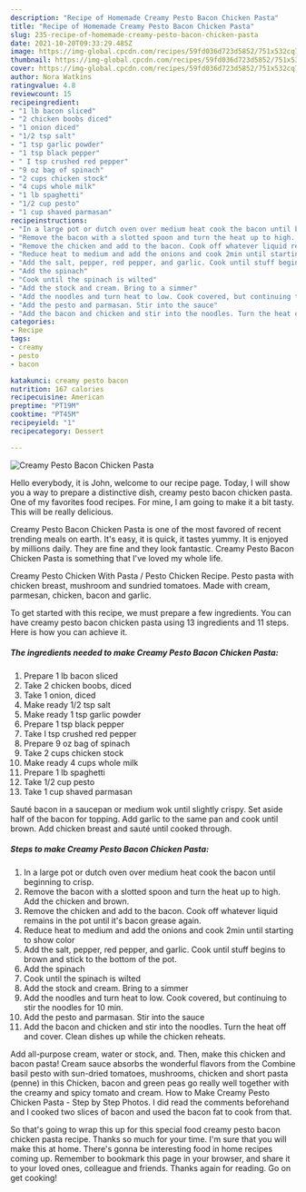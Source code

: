 ```yaml
---
description: "Recipe of Homemade Creamy Pesto Bacon Chicken Pasta"
title: "Recipe of Homemade Creamy Pesto Bacon Chicken Pasta"
slug: 235-recipe-of-homemade-creamy-pesto-bacon-chicken-pasta
date: 2021-10-20T09:33:29.485Z
image: https://img-global.cpcdn.com/recipes/59fd036d723d5852/751x532cq70/creamy-pesto-bacon-chicken-pasta-recipe-main-photo.jpg
thumbnail: https://img-global.cpcdn.com/recipes/59fd036d723d5852/751x532cq70/creamy-pesto-bacon-chicken-pasta-recipe-main-photo.jpg
cover: https://img-global.cpcdn.com/recipes/59fd036d723d5852/751x532cq70/creamy-pesto-bacon-chicken-pasta-recipe-main-photo.jpg
author: Nora Watkins
ratingvalue: 4.8
reviewcount: 15
recipeingredient:
- "1 lb bacon sliced"
- "2 chicken boobs diced"
- "1 onion diced"
- "1/2 tsp salt"
- "1 tsp garlic powder"
- "1 tsp black pepper"
- " I tsp crushed red pepper"
- "9 oz bag of spinach"
- "2 cups chicken stock"
- "4 cups whole milk"
- "1 lb spaghetti"
- "1/2 cup pesto"
- "1 cup shaved parmasan"
recipeinstructions:
- "In a large pot or dutch oven over medium heat cook the bacon until beginning to crisp."
- "Remove the bacon with a slotted spoon and turn the heat up to high. Add the chicken and brown."
- "Remove the chicken and add to the bacon. Cook off whatever liquid remains in the pot until it&#39;s bacon grease again."
- "Reduce heat to medium and add the onions and cook 2min until starting to show color"
- "Add the salt, pepper, red pepper, and garlic. Cook until stuff begins to brown and stick to the bottom of the pot."
- "Add the spinach"
- "Cook until the spinach is wilted"
- "Add the stock and cream. Bring to a simmer"
- "Add the noodles and turn heat to low. Cook covered, but continuing to stir the noodles for 10 min."
- "Add the pesto and parmasan. Stir into the sauce"
- "Add the bacon and chicken and stir into the noodles. Turn the heat off and cover. Clean dishes up while the chicken reheats."
categories:
- Recipe
tags:
- creamy
- pesto
- bacon

katakunci: creamy pesto bacon 
nutrition: 167 calories
recipecuisine: American
preptime: "PT19M"
cooktime: "PT45M"
recipeyield: "1"
recipecategory: Dessert

---
```



![Creamy Pesto Bacon Chicken Pasta](https://img-global.cpcdn.com/recipes/59fd036d723d5852/751x532cq70/creamy-pesto-bacon-chicken-pasta-recipe-main-photo.jpg)

Hello everybody, it is John, welcome to our recipe page. Today, I will show you a way to prepare a distinctive dish, creamy pesto bacon chicken pasta. One of my favorites food recipes. For mine, I am going to make it a bit tasty. This will be really delicious.

Creamy Pesto Bacon Chicken Pasta is one of the most favored of recent trending meals on earth. It's easy, it is quick, it tastes yummy. It is enjoyed by millions daily. They are fine and they look fantastic. Creamy Pesto Bacon Chicken Pasta is something that I've loved my whole life.

Creamy Pesto Chicken With Pasta / Pesto Chicken Recipe. Pesto pasta with chicken breast, mushroom and sundried tomatoes. Made with cream, parmesan, chicken, bacon and garlic.


To get started with this recipe, we must prepare a few ingredients. You can have creamy pesto bacon chicken pasta using 13 ingredients and 11 steps. Here is how you can achieve it.

<!--inarticleads1-->

##### The ingredients needed to make Creamy Pesto Bacon Chicken Pasta:

1. Prepare 1 lb bacon sliced
1. Take 2 chicken boobs, diced
1. Take 1 onion, diced
1. Make ready 1/2 tsp salt
1. Make ready 1 tsp garlic powder
1. Prepare 1 tsp black pepper
1. Take  I tsp crushed red pepper
1. Prepare 9 oz bag of spinach
1. Take 2 cups chicken stock
1. Make ready 4 cups whole milk
1. Prepare 1 lb spaghetti
1. Take 1/2 cup pesto
1. Take 1 cup shaved parmasan


Sauté bacon in a saucepan or medium wok until slightly crispy. Set aside half of the bacon for topping. Add garlic to the same pan and cook until brown. Add chicken breast and sauté until cooked through. 

<!--inarticleads2-->

##### Steps to make Creamy Pesto Bacon Chicken Pasta:

1. In a large pot or dutch oven over medium heat cook the bacon until beginning to crisp.
1. Remove the bacon with a slotted spoon and turn the heat up to high. Add the chicken and brown.
1. Remove the chicken and add to the bacon. Cook off whatever liquid remains in the pot until it&#39;s bacon grease again.
1. Reduce heat to medium and add the onions and cook 2min until starting to show color
1. Add the salt, pepper, red pepper, and garlic. Cook until stuff begins to brown and stick to the bottom of the pot.
1. Add the spinach
1. Cook until the spinach is wilted
1. Add the stock and cream. Bring to a simmer
1. Add the noodles and turn heat to low. Cook covered, but continuing to stir the noodles for 10 min.
1. Add the pesto and parmasan. Stir into the sauce
1. Add the bacon and chicken and stir into the noodles. Turn the heat off and cover. Clean dishes up while the chicken reheats.


Add all-purpose cream, water or stock, and. Then, make this chicken and bacon pasta! Cream sauce absorbs the wonderful flavors from the Combine basil pesto with sun-dried tomatoes, mushrooms, chicken and short pasta (penne) in this Chicken, bacon and green peas go really well together with the creamy and spicy tomato and cream. How to Make Creamy Pesto Chicken Pasta - Step by Step Photos. I did read the comments beforehand and I cooked two slices of bacon and used the bacon fat to cook from that. 

So that's going to wrap this up for this special food creamy pesto bacon chicken pasta recipe. Thanks so much for your time. I'm sure that you will make this at home. There's gonna be interesting food in home recipes coming up. Remember to bookmark this page in your browser, and share it to your loved ones, colleague and friends. Thanks again for reading. Go on get cooking!
